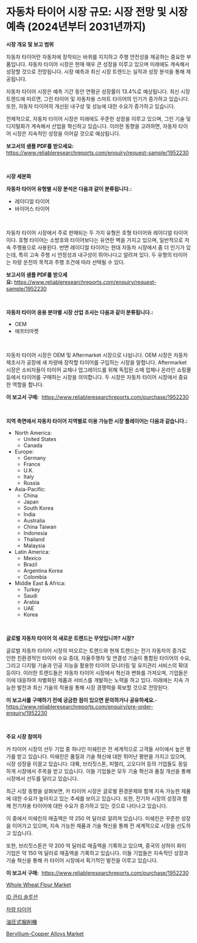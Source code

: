 <p><h1>자동차 타이어 시장 규모: 시장 전망 및 시장 예측 (2024년부터 2031년까지)</h1></p><p><strong>시장 개요 및 보고 범위</strong></p>
<p><p>자동차 타이어란 자동차에 장착되는 바퀴를 지지하고 주행 안전성을 제공하는 중요한 부품입니다. 자동차 타이어 시장은 현재 매우 큰 성장을 이루고 있으며 미래에도 계속해서 성장할 것으로 전망됩니다. 시장 예측과 최신 시장 트렌드는 실적과 성장 분석을 통해 제공됩니다. </p><p>자동차 타이어 시장은 예측 기간 동안 연평균 성장률이 13.4%로 예상됩니다. 최신 시장 트렌드에 따르면, 그린 타이어 및 자동차용 스마트 타이어의 인기가 증가하고 있습니다. 또한, 자동차 타이어의 개선된 내구성 및 성능에 대한 수요가 증가하고 있습니다.</p><p>전체적으로, 자동차 타이어 시장은 미래에도 꾸준한 성장을 이루고 있으며, 그린 기술 및 디지털화가 계속해서 산업을 혁신하고 있습니다. 이러한 동향을 고려하면, 자동차 타이어 시장은 지속적인 성장을 이어갈 것으로 예상됩니다.</p></p>
<p><strong>보고서의 샘플 PDF를 받으세요:</strong> <a href="https://www.reliableresearchreports.com/enquiry/request-sample/1952230">https://www.reliableresearchreports.com/enquiry/request-sample/1952230</a></p>
<p>&nbsp;</p>
<p><strong>시장 세분화</strong></p>
<p><strong>자동차 타이어 유형별 시장 분석은 다음과 같이 분류됩니다.:</strong></p>
<p><ul><li>레이디얼 타이어</li><li>바이어스 타이어</li></ul></p>
<p>&nbsp;</p>
<p><p>자동차 타이어 시장에서 주로 판매되는 두 가지 유형은 호형 타이어와 레이디얼 타이어이다. 호형 타이어는 소방호와 타이어보다는 유연한 벽을 가지고 있으며, 일반적으로 저속 주행용으로 사용된다. 반면 레이디얼 타이어는 현대 자동차 시장에서 좀 더 인기가 있는데, 특히 고속 주행 시 안정성과 내구성이 뛰어나다고 알려져 있다. 두 유형의 타이어는 차량 운전의 목적과 주행 조건에 따라 선택될 수 있다.</p></p>
<p><strong>보고서의 샘플 PDF를 받으세요:</strong>&nbsp;<a href="https://www.reliableresearchreports.com/enquiry/request-sample/1952230">https://www.reliableresearchreports.com/enquiry/request-sample/1952230</a></p>
<p>&nbsp;</p>
<p><strong> 자동차 타이어 응용 분야별 시장 산업 조사는 다음과 같이 분류됩니다.:</strong></p>
<p><ul><li>OEM</li><li>애프터마켓</li></ul></p>
<p>&nbsp;</p>
<p><p>자동차 타이어 시장은 OEM 및 Aftermarket 시장으로 나뉩니다. OEM 시장은 자동차 제조사가 공장에 새 차량에 장착할 타이어를 구입하는 시장을 말합니다. Aftermarket 시장은 소비자들이 타이어 교체나 업그레이드를 위해 독립된 소매 업체나 온라인 쇼핑몰 등에서 타이어를 구매하는 시장을 의미합니다. 두 시장은 자동차 타이어 시장에서 중요한 역할을 합니다.</p></p>
<p><strong>이 보고서 구매:</strong>&nbsp; <a href="https://www.reliableresearchreports.com/purchase/1952230">https://www.reliableresearchreports.com/purchase/1952230</a></p>
<p>&nbsp;</p>
<p><strong>지역 측면에서 자동차 타이어 지역별로 이용 가능한 시장 플레이어는 다음과 같습니다.:</strong></p>
<p><ul>
    <li>
        North America:
        <ul>
            <li>United States</li>
            <li>Canada</li>
        </ul>
    </li>
    <li>
        Europe:
        <ul>
            <li>Germany</li>
            <li>France</li>
            <li>U.K.</li>
            <li>Italy</li>
            <li>Russia</li>
        </ul>
    </li>
    <li>
        Asia-Pacific:
        <ul>
            <li>China</li>
            <li>Japan</li>
            <li>South Korea</li>
            <li>India</li>
            <li>Australia</li>
            <li>China Taiwan</li>
            <li>Indonesia</li>
            <li>Thailand</li>
            <li>Malaysia</li>
        </ul>
    </li>
    <li>
        Latin America:
        <ul>
            <li>Mexico</li>
            <li>Brazil</li>
            <li>Argentina Korea</li>
            <li>Colombia</li>
        </ul>
    </li>
    <li>
        Middle East & Africa:
        <ul>
            <li>Turkey</li>
            <li>Saudi</li>
            <li>Arabia</li>
            <li>UAE</li>
            <li>Korea</li>
        </ul>
    </li>
    </ul></p>
<p>&nbsp;</p>
<p><strong>글로벌 자동차 타이어 의 새로운 트렌드는 무엇입니까? 시장?</strong></p>
<p><p>글로벌 자동차 타이어 시장의 떠오르는 트렌드와 현재 트렌드는 전기 자동차의 증가로 인한 친환경적인 타이어 수요 증대, 자율주행차 및 연결성 기술이 통합된 타이어의 수요, 그리고 디지털 기술과 인공 지능을 활용한 타이어 모니터링 및 유지관리 서비스의 확대 등이다. 이러한 트렌드들은 자동차 타이어 시장에서 혁신과 변화를 가져오며, 기업들은 이에 대응하여 차별화된 제품과 서비스를 개발하는 노력을 하고 있다. 미래에는 지속 가능한 발전과 최신 기술의 적용을 통해 시장 경쟁력을 확보할 것으로 전망된다.</p></p>
<p><strong>이 보고서를 구매하기 전에 궁금한 점이 있으면 문의하거나 공유하세요.</strong>- <a href="https://www.reliableresearchreports.com/enquiry/pre-order-enquiry/1952230">https://www.reliableresearchreports.com/enquiry/pre-order-enquiry/1952230</a></p>
<p>&nbsp;</p>
<p><strong>주요 시장 참여자</strong></p>
<p><p>카 타이어 시장의 선두 기업 중 하나인 미쉐린은 전 세계적으로 고객들 사이에서 높은 평가를 받고 있습니다. 미쉐린은 품질과 기술 혁신에 대한 뛰어난 평판을 가지고 있으며, 시장 성장을 이끌고 있습니다. 대륙, 브리짓스톤, 피렐리, 고오디어 등의 기업들도 동일하게 시장에서 주목을 받고 있습니다. 이들 기업들은 모두 기술 혁신과 품질 개선을 통해 시장에서 선두를 달리고 있습니다.</p><p>최근 시장 동향을 살펴보면, 카 타이어 시장은 글로벌 환경문제와 함께 지속 가능한 제품에 대한 수요가 높아지고 있는 추세를 보이고 있습니다. 또한, 전기차 시장의 성장과 함께 전기차용 타이어에 대한 수요가 증가하고 있는 것으로 나타나고 있습니다.</p><p>이 중에서 미쉐린의 매출액은 약 250 억 달러로 알려져 있습니다. 미쉐린은 꾸준한 성장을 이어가고 있으며, 지속 가능한 제품과 기술 혁신을 통해 전 세계적으로 시장을 선도하고 있습니다.</p><p>또한, 브리짓스톤은 약 200 억 달러로 매출액을 기록하고 있으며, 중국의 상하이 화이 기업은 약 150 억 달러로 매출액을 기록하고 있습니다. 이들 기업들은 지속적인 성장과 기술 혁신을 통해 카 타이어 시장에서 획기적인 발전을 이루고 있습니다.</p></p>
<p><strong>이 보고서 구매:</strong>&nbsp;&nbsp;<a href="https://www.reliableresearchreports.com/purchase/1952230">https://www.reliableresearchreports.com/purchase/1952230</a></p>
<p><p><a href="https://view.publitas.com/reportprime-1/whole-wheat-flour-market-challenges-opportunities-and-growth-drivers-and-major-market-players-forecasted-for-period-from-2024-2031/">Whole Wheat Flour Market</a></p><p><a href="https://medium.com/@treyhettinger2023/%EC%95%84%EC%9D%B4%EB%8D%B4%ED%8B%B0%ED%8B%B0-%EA%B4%80%EB%A6%AC-%EC%86%94%EB%A3%A8%EC%85%98-%EC%8B%9C%EC%9E%A5-%EC%84%B1%EA%B3%B5%EC%A0%81%EC%9D%B8-%EB%B9%84%EC%A6%88%EB%8B%88%EC%8A%A4-%EC%A0%84%EB%9E%B5%EC%9D%84-%EC%9C%84%ED%95%9C-%ED%95%B5%EC%8B%AC%EC%9A%94%EC%86%8C-2031%EB%85%84%EA%B9%8C%EC%A7%80-%EC%98%88%EC%B8%A1-7f4ec699f5e2">ID 관리 솔루션</a></p><p><a href="https://github.com/oajzkywllm460/Market-Research-Report-List-1/blob/main/4054698193072.md">차량 타이어</a></p><p><a href="https://medium.com/@emmittkutch2023/%E6%B2%B9%E5%9C%A7%E3%82%B7%E3%83%A7%E3%83%99%E3%83%AB%E5%B8%82%E5%A0%B4-%E5%B8%82%E5%A0%B4cagr-%E5%B8%82%E5%A0%B4%E3%83%88%E3%83%AC%E3%83%B3%E3%83%89-%E3%81%8A%E3%82%88%E3%81%B3%E6%88%90%E9%95%B7%E6%88%A6%E7%95%A5%E3%81%AB%E9%96%A2%E3%81%99%E3%82%8B%E6%83%85%E5%A0%B1-ab70cc044b16">油圧式掘削機</a></p><p><a href="https://issuu.com/reportprime-2/docs/beryllium-copper-alloys-market-size-2030.pptx">Beryllium-Copper Alloys Market</a></p></p>

